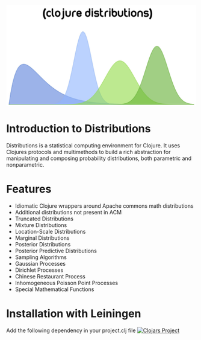 ![logo](named-logo.jpg)
# Introduction to Distributions
Distributions is a statistical computing environment for Clojure. It uses
Clojures protocols and multimethods to build a rich abstraction for manipulating
and composing probability distributions, both parametric and nonparametric.

# Features
* Idiomatic Clojure wrappers around Apache commons math distributions
* Additional distributions not present in ACM
* Truncated Distributions
* Mixture Distributions
* Location-Scale Distributions
* Marginal Distributions
* Posterior Distributions
* Posterior Predictive Distributions
* Sampling Algorithms
* Gaussian Processes
* Dirichlet Processes
* Chinese Restaurant Process
* Inhomogeneous Poisson Point Processes
* Special Mathematical Functions

# Installation with Leiningen
Add the following dependency in your project.clj file
[![Clojars Project](https://clojars.org/distributions/latest-version.svg)](http://clojars.org/distributions)

